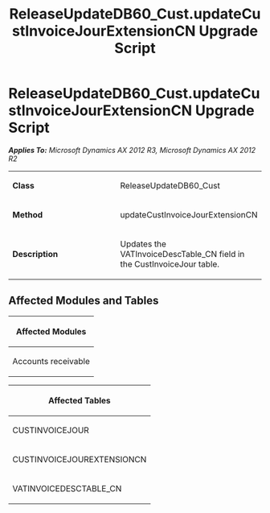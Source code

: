 ﻿---
title: ReleaseUpdateDB60_Cust.updateCustInvoiceJourExtensionCN Upgrade Script
TOCTitle: ReleaseUpdateDB60_Cust.updateCustInvoiceJourExtensionCN Upgrade Script
ms:assetid: 0c0fcdcb-c526-e25e-35f2-8208a08d3670
ms:mtpsurl: https://msdn.microsoft.com/en-us/library/JJ735664(v=AX.60)
ms:contentKeyID: 49706575
ms.date: 05/18/2015
mtps_version: v=AX.60
---

# ReleaseUpdateDB60\_Cust.updateCustInvoiceJourExtensionCN Upgrade Script 


_**Applies To:** Microsoft Dynamics AX 2012 R3, Microsoft Dynamics AX 2012 R2_

<table>
<colgroup>
<col style="width: 50%" />
<col style="width: 50%" />
</colgroup>
<tbody>
<tr class="odd">
<td><p><strong>Class</strong></p></td>
<td><p>ReleaseUpdateDB60_Cust</p></td>
</tr>
<tr class="even">
<td><p><strong>Method</strong></p></td>
<td><p>updateCustInvoiceJourExtensionCN</p></td>
</tr>
<tr class="odd">
<td><p><strong>Description</strong></p></td>
<td><p>Updates the VATInvoiceDescTable_CN field in the CustInvoiceJour table.</p></td>
</tr>
</tbody>
</table>


## Affected Modules and Tables

<table>
<colgroup>
<col style="width: 100%" />
</colgroup>
<thead>
<tr class="header">
<th><p>Affected Modules</p></th>
</tr>
</thead>
<tbody>
<tr class="odd">
<td><p>Accounts receivable</p></td>
</tr>
</tbody>
</table>


<table>
<colgroup>
<col style="width: 100%" />
</colgroup>
<thead>
<tr class="header">
<th><p>Affected Tables</p></th>
</tr>
</thead>
<tbody>
<tr class="odd">
<td><p>CUSTINVOICEJOUR</p></td>
</tr>
<tr class="even">
<td><p>CUSTINVOICEJOUREXTENSIONCN</p></td>
</tr>
<tr class="odd">
<td><p>VATINVOICEDESCTABLE_CN</p></td>
</tr>
</tbody>
</table>

  


